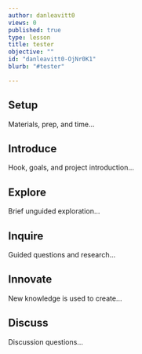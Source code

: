 ```yaml
---
author: danleavitt0
views: 0
published: true
type: lesson
title: tester
objective: ""
id: "danleavitt0-OjNr0K1"
blurb: "#tester"

---
```


## Setup
Materials, prep, and time...

## Introduce
Hook, goals, and project introduction...

## Explore
Brief unguided exploration...

## Inquire
Guided questions and research...

## Innovate
New knowledge is used to create...

## Discuss
Discussion questions...

